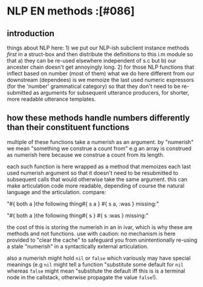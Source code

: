 # NLP EN methods :[#086]


## introduction

things about NLP here: 1) we put our NLP-ish subclient instance methods
*first* in a struct-box and then distribute the definitions to this i.m
module so that a) they can be re-used elsewhere independent of s.c but
b) our ancester chain doesn't get annoyingly long. 2) for those NLP
functions that inflect based on number (most of them) what we do here
different from our downstream (dependees) is we memoize the last used
numeric expressors (for the 'number' grammatical category) so that they
don't need to be re-submitted as arguments for subsequent utterance
producers, for shorter, more readable utterance templates.



## how these methods handle numbers differently than their constituent functions

multiple of these functions take a numerish as an argument. by "numerish"
we mean "something we construe a count from" e.g an array is construed
as numerish here because we construe a count from its length.

each such function is here wrapped as a method that memoizes each last
used numerish argument so that it doesn't need to be resubmitted to
subsequent calls that would otherwise take the same argument. this can
make articulation code more readable, depending of course the natural
language and the articulation. compare:

  "#{ both a }the following thing#{ s a } #{ s a, :was } missing:"

  "#{ both a }the following thing#{ s } #{ s :was } missing:"

the cost of this is storing the numerish in an in ivar, which is why
these are methods and not functions. use with caution: no mechanism is
here provided to "clear the cache" to safeguard you from
unintentionally re-using a stale "numerish" in a syntactically
external articulation.

also a numerish might hold `nil` or `false` which variously may have
special meanings (e.g `nil` might tell a function "substitute some
default for `nil` whereas `false` might mean "substitute the default
iff this is is a terminal node in the callstack, otherwise propagate
the value `false`!).
